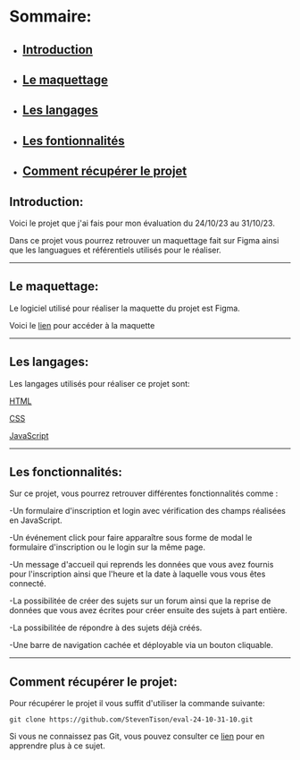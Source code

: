 # **Sommaire:**

- ## [Introduction](https://github.com/StevenTison/eval-24-10-31-10#introduction-1 "Introduction")  
- ## [Le maquettage](https://github.com/StevenTison/eval-24-10-31-10#le-maquettage-1 "Le maquettage")  
- ## [Les langages](https://github.com/StevenTison/eval-24-10-31-10#les-langages-1 "Les langages")  
- ## [Les fontionnalités](https://github.com/StevenTison/eval-24-10-31-10#les-fonctionnalités-1 "Les fonctionnalités")  
- ## [Comment récupérer le projet](https://github.com/StevenTison/eval-24-10-31-10#comment-récupérer-le-projet-1 "Comment récupérer le projet")  

## Introduction:

Voici le projet que j'ai fais pour mon évaluation du 24/10/23 au 31/10/23.

Dans ce projet vous pourrez retrouver un maquettage fait sur Figma ainsi que les languagues et référentiels utilisés pour le réaliser.

---
## Le maquettage:

Le logiciel utilisé pour réaliser la maquette du projet est Figma.

Voici le [lien](https://www.figma.com/file/q0rcmJvKTFCvy21sffIhhh/Forum-Eval?type=design&node-id=0-1&mode=design&t=NUYekf0XKeHugArI-0) pour accéder à la maquette

---
## Les langages:

Les langages utilisés pour réaliser ce projet sont:

[HTML](https://developer.mozilla.org/fr/docs/Web/HTML)

[CSS](https://developer.mozilla.org/fr/docs/Web/CSS)

[JavaScript](https://developer.mozilla.org/fr/docs/Web/JavaScript)

---
## Les fonctionnalités:

Sur ce projet, vous pourrez retrouver différentes fonctionnalités comme :

-Un formulaire d'inscription et login avec vérification des champs réalisées en JavaScript.

-Un événement click pour faire apparaître sous forme de modal le formulaire d'inscription ou le login sur la même page.

-Un message d'accueil qui reprends les données que vous avez fournis pour l'inscription ainsi que
l'heure et la date à laquelle vous vous êtes connecté.

-La possibilitée de créer des sujets sur un forum ainsi que la reprise de données que vous avez écrites pour créer ensuite des sujets à part entière.

-La possibilitée de répondre à des sujets déjà créés.

-Une barre de navigation cachée et déployable via un bouton cliquable.

---
## Comment récupérer le projet:

Pour récupérer le projet il vous suffit d'utiliser la commande suivante:

```
git clone https://github.com/StevenTison/eval-24-10-31-10.git
```

Si vous ne connaissez pas Git, vous pouvez consulter ce [lien](https://openclassrooms.com/fr/courses/7162856-gerez-du-code-avec-git-et-github/7165721-installez-git-sur-votre-ordinateur) pour en apprendre plus à ce sujet.